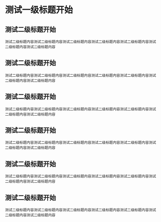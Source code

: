 # 测试一级标题开始
## 测试二级标题开始
```
测试二级标题内容测试二级标题内容测试二级标题内容测试二级标题内容测试二级标题内容测试二级标题内容测试二级标题内容
```
## 测试二级标题开始
```
测试二级标题内容测试二级标题内容测试二级标题内容测试二级标题内容测试二级标题内容测试二级标题内容测试二级标题内容
```
## 测试二级标题开始
```
测试二级标题内容测试二级标题内容测试二级标题内容测试二级标题内容测试二级标题内容测试二级标题内容测试二级标题内容
```
## 测试二级标题开始
```
测试二级标题内容测试二级标题内容测试二级标题内容测试二级标题内容测试二级标题内容测试二级标题内容测试二级标题内容
```
## 测试二级标题开始
```
测试二级标题内容测试二级标题内容测试二级标题内容测试二级标题内容测试二级标题内容测试二级标题内容测试二级标题内容
```
## 测试二级标题开始
```
测试二级标题内容测试二级标题内容测试二级标题内容测试二级标题内容测试二级标题内容测试二级标题内容测试二级标题内容
```
